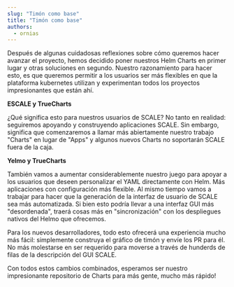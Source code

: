 ```yaml
---
slug: "Timón como base"
title: "Timón como base"
authors:
  - ornias
---
```


Después de algunas cuidadosas reflexiones sobre cómo queremos hacer avanzar el proyecto, hemos decidido poner nuestros Helm Charts en primer lugar y otras soluciones en segundo. Nuestro razonamiento para hacer esto, es que queremos permitir a los usuarios ser más flexibles en que la plataforma kubernetes utilizan y experimentan todos los proyectos impresionantes que están ahí.

**ESCALE y TrueCharts**

¿Qué significa esto para nuestros usuarios de SCALE? No tanto en realidad: seguiremos apoyando y construyendo aplicaciones SCALE. Sin embargo, significa que comenzaremos a llamar más abiertamente nuestro trabajo "Charts" en lugar de "Apps" y algunos nuevos Charts no soportarán SCALE fuera de la caja.

**Yelmo y TrueCharts**

También vamos a aumentar considerablemente nuestro juego para apoyar a los usuarios que deseen personalizar el YAML directamente con Helm. Más aplicaciones con configuración más flexible. Al mismo tiempo vamos a trabajar para hacer que la generación de la interfaz de usuario de SCALE sea más automatizada. Si bien esto podría llevar a una interfaz GUI más "desordenada", traerá cosas más en "sincronización" con los despliegues nativos del Helmo que ofrecemos.

Para los nuevos desarrolladores, todo esto ofrecerá una experiencia mucho más fácil: simplemente construya el gráfico de timón y envíe los PR para él. No más molestarse en ser requerido para moverse a través de hunderds de filas de la descripción del GUI SCALE.

Con todos estos cambios combinados, esperamos ser nuestro impresionante repositorio de Charts para más gente, mucho más rápido!
